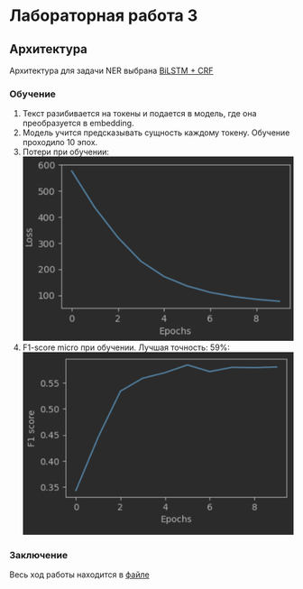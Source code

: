 # Лабораторная работа 3  

## Архитектура 

Архитектура для задачи NER выбрана [BiLSTM + CRF](model.py)  
  
### Обучение

1) Текст разибивается на токены и подается в модель, где она преобразуется в embedding.  
2) Модель учится предсказывать сущность каждому токену. Обучение проходило 10 эпох.   
3) Потери при обучении:  
![alt text](samples/loss.png)  
4) F1-score micro при обучении. Лучшая точность: 59%:  
![alt text](samples/f1score.png)  

### Заключение  

Весь ход работы находится в [файле](flow.ipynb)
